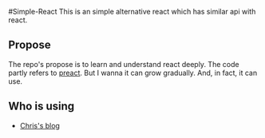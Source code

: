 #Simple-React
This is an simple alternative react which has similar api with react.

## Propose
The repo's propose is to learn and understand react deeply. The code partly refers to [preact](https://preactjs.com/). But I wanna it can grow gradually. And, in fact, it can use.

## Who is using
- [Chris's blog](https://xwchris.me)
